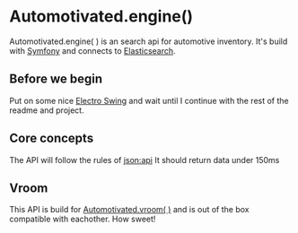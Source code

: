 # Automotivated.engine()
Automotivated.engine( ) is an search api for automotive inventory. It's build with [Symfony](http://symfony.com/) and connects to [Elasticsearch](https://www.elastic.co/).

## Before we begin
Put on some nice [Electro Swing](https://www.youtube.com/watch?v=aUn2HvekSZY) and wait until I continue with the rest of the readme and project.

## Core concepts
The API will follow the rules of [json:api](http://jsonapi.org/)
It should return data under 150ms

## Vroom
This API is build for [Automotivated.vroom( )](https://github.com/Automotivated/vroom) and is out of the box compatible with eachother. How sweet!
